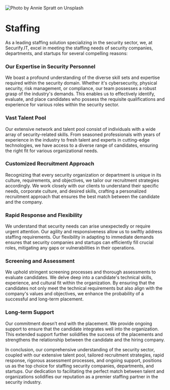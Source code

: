 <img src="/img/annie-spratt-QckxruozjRg-unsplash.jpg" alt="Photo by Annie Spratt on Unsplash" class="grey-out" /> <br />

# Staffing 
As a leading staffing solution specializing in the security sector, we, at Securify.IT, excel in meeting the staffing needs of security companies, departments, and startups for several compelling reasons:

### Our Expertise in Security Personnel
We boast a profound understanding of the diverse skill sets and expertise required within the security domain. Whether it's cybersecurity, physical security, risk management, or compliance, our team possesses a robust grasp of the industry's demands. This enables us to effectively identify, evaluate, and place candidates who possess the requisite qualifications and experience for various roles within the security sector.

### Vast Talent Pool
Our extensive network and talent pool consist of individuals with a wide array of security-related skills. From seasoned professionals with years of experience in the industry to fresh talent and experts in cutting-edge technologies, we have access to a diverse range of candidates, ensuring the right fit for various organizational needs.

### Customized Recruitment Approach
Recognizing that every security organization or department is unique in its culture, requirements, and objectives, we tailor our recruitment strategies accordingly. We work closely with our clients to understand their specific needs, corporate culture, and desired skills, crafting a personalized recruitment approach that ensures the best match between the candidate and the company.

### Rapid Response and Flexibility
We understand that security needs can arise unexpectedly or require urgent attention. Our agility and responsiveness allow us to swiftly address staffing requirements. Our flexibility in adapting to immediate demands ensures that security companies and startups can efficiently fill crucial roles, mitigating any gaps or vulnerabilities in their operations.

### Screening and Assessment
We uphold stringent screening processes and thorough assessments to evaluate candidates. We delve deep into a candidate's technical skills, experience, and cultural fit within the organization. By ensuring that the candidates not only meet the technical requirements but also align with the company's values and objectives, we enhance the probability of a successful and long-term placement.

### Long-term Support
Our commitment doesn’t end with the placement. We provide ongoing support to ensure that the candidate integrates well into the organization. This extended support further solidifies the success of the placements and strengthens the relationship between the candidate and the hiring company.

In conclusion, our comprehensive understanding of the security sector, coupled with our extensive talent pool, tailored recruitment strategies, rapid response, rigorous assessment processes, and ongoing support, positions us as the top choice for staffing security companies, departments, and startups. Our dedication to facilitating the perfect match between talent and organizations solidifies our reputation as a premier staffing partner in the security industry.
